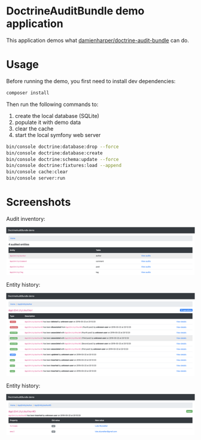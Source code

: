 # DoctrineAuditBundle demo application

This application demos what [damienharper/doctrine-audit-bundle](https://github.com/DamienHarper/DoctrineAuditBundle) can do.


Usage
=====

Before running the demo, you first need to install dev dependencies:

```bash
composer install
```

Then run the following commands to:
1. create the local database (SQLite)
2. populate it with demo data
3. clear the cache
4. start the local symfony web server

```bash
bin/console doctrine:database:drop --force
bin/console doctrine:database:create
bin/console doctrine:schema:update --force
bin/console doctrine:fixtures:load --append
bin/console cache:clear
bin/console server:run
```


Screenshots
===========

Audit inventory:

![Screenshot](https://github.com/DamienHarper/doctrine-audit-bundle-demo/blob/master/screenshots/inventory.png)

Entity history:

![Screenshot](https://github.com/DamienHarper/doctrine-audit-bundle-demo/blob/master/screenshots/entity_history.png)

Entity history:

![Screenshot](https://github.com/DamienHarper/doctrine-audit-bundle-demo/blob/master/screenshots/entry_details.png)
